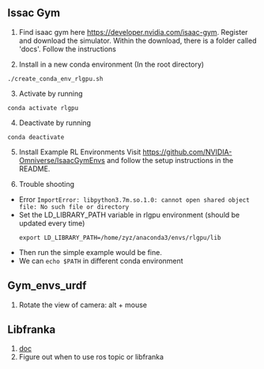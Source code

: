 ## Issac Gym
1. Find isaac gym here https://developer.nvidia.com/isaac-gym. Register and download the simulator.  Within the download, there is a folder called 'docs'. Follow the instructions

2. Install in a new conda environment (In the root directory)
```
./create_conda_env_rlgpu.sh
```
3. Activate by running
```
conda activate rlgpu
```
4. Deactivate by running
```
conda deactivate
```
5. Install Example RL Environments
Visit https://github.com/NVIDIA-Omniverse/IsaacGymEnvs and follow the setup instructions in the README.

6. Trouble shooting
* Error `ImportError: libpython3.7m.so.1.0: cannot open shared object file: No such file or directory`
* Set the LD_LIBRARY_PATH variable in rlgpu environment (should be updated every time) 
   ```
   export LD_LIBRARY_PATH=/home/zyz/anaconda3/envs/rlgpu/lib
   ```
* Then run the simple example would be fine.
* We can `echo $PATH` in different conda environment

## Gym_envs_urdf
1. Rotate the view of camera: alt + mouse

## Libfranka
1. [doc](https://frankaemika.github.io/docs/libfranka.html)
2. Figure out when to use ros topic or libfranka
